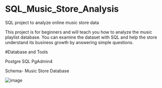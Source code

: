 # SQL_Music_Store_Analysis
SQL project to analyze online music store data

This project is for beginners and will teach you how to analyze the music playlist database. You can examine the dataset with SQL and help the store understand its business growth by answering simple questions.

#Database and Tools

Postgre SQL
PgAdmin4

Schema- Music Store Database

![image](https://github.com/KiranKokateGitHub/SQL_Music_Store_Analysis/assets/138654368/b71956de-1aff-4508-8015-b63954f5bb7f)

